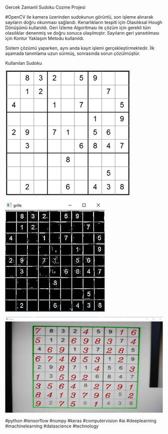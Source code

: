 Gercek Zamanli Sudoku Cozme Projesi

#OpenCV ile kamera üzerinden sudokunun görüntü, son işleme alınarak sayıların doğru okunması sağlandı. 
Kenarlıkların tespiti için Olasılıksal Hough Dönüşümü kullanıldı. 
Geri İzleme Algoritması ile çözüm için gerekli tüm olasılıklar denenmiş ve doğru sonuca ulaşılmıştır.
Sayıların geri yansıtılması için Kontur Yaklaşım Metodu kullanıldı.

Sistem çözümü yaparken, aynı anda kayıt işlemi gerçekleştirmektedir. İlk aşamada tanımlama uzun sürmüş, sonrasında sorun çözülmüştür.

Kullanılan Sudoku

![Sudoku](https://github.com/brkyyrr/Sudoku_Solver/blob/master/Test.png?raw=true)

![Grille](https://github.com/brkyyrr/Sudoku_Solver/blob/master/Grille.jpg?raw=true)

![Frame](https://github.com/brkyyrr/Sudoku_Solver/blob/master/Frame.jpg?raw=true)

#python #tensorflow #numpy #keras #computervision #ai #deeplearning #machinelearning #datascience #technology
